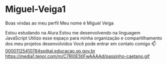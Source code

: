 # Miguel-Veiga1
Boas vindas ao meu perfil 
Meu nome é Miguel Veiga

Estou estudando na Alura
Estou me desenvolvendo na linguagem JavaScript
Utilizo esse espaço para minha organização e compartilhamento dos meu projetos desenvolvidos
Você pode entrar em contato comigo 📫
00001125410784sp@al.educacao.sp.gov.br
https://media1.tenor.com/m/C7Rl0E5tlFwAAAAd/passinho-caetano.gif
